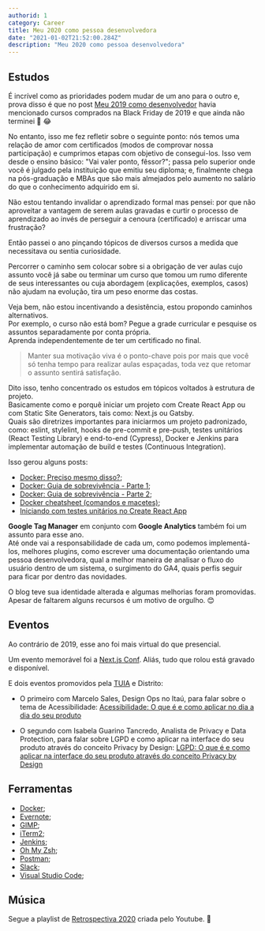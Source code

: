 ```yaml
---
authorid: 1
category: Career
title: Meu 2020 como pessoa desenvolvedora
date: "2021-01-02T21:52:00.284Z"
description: "Meu 2020 como pessoa desenvolvedora"
---
```



## Estudos

É incrível como as prioridades podem mudar de um ano para o outro e, prova disso é que no post [Meu 2019 como desenvolvedor](/meu-2019-como-desenvolvedor) havia mencionado cursos comprados na Black Friday de 2019 e que ainda não terminei 🤷 😂

No entanto, isso me fez refletir sobre o seguinte ponto: nós temos uma relação de amor com certificados (modos de comprovar nossa participação) e cumprimos etapas com objetivo de consegui-los. Isso vem desde o ensino básico: "Vai valer ponto, fêssor?"; passa pelo superior onde você é julgado pela instituição que emitiu seu diploma; e, finalmente chega na pós-graduação e MBAs que são mais almejados pelo aumento no salário do que o conhecimento adquirido em si.

Não estou tentando invalidar o aprendizado formal mas pensei: por que não aproveitar a vantagem de serem aulas gravadas e curtir o processo de aprendizado ao invés de perseguir a cenoura (certificado) e arriscar uma frustração?

Então passei o ano pinçando tópicos de diversos cursos a medida que necessitava ou sentia curiosidade.

Percorrer o caminho sem colocar sobre si a obrigação de ver aulas cujo assunto você já sabe ou terminar um curso que tomou um rumo diferente de seus interessantes ou cuja abordagem (explicações, exemplos, casos) não ajudam na evolução, tira um peso enorme das costas.

Veja bem, não estou incentivando a desistência, estou propondo caminhos alternativos.  
Por exemplo, o curso não está bom? Pegue a grade curricular e pesquise os assuntos separadamente por conta própria.  
Aprenda independentemente de ter um certificado no final.

> Manter sua motivação viva é o ponto-chave pois por mais que você só tenha tempo para realizar aulas espaçadas, toda vez que retomar o assunto sentirá satisfação.

Dito isso, tenho concentrado os estudos em tópicos voltados à estrutura de projeto.  
Basicamente como e porquê iniciar um projeto com Create React App ou com Static Site Generators, tais como: Next.js ou Gatsby.  
Quais são diretrizes importantes para iniciarmos um projeto padronizado, como: eslint, stylelint, hooks de pre-commit e pre-push, testes unitários (React Testing Library) e end-to-end (Cypress), Docker e Jenkins para implementar automação de build e testes (Continuous Integration).

<div class="fx-group">

Isso gerou alguns posts:
- [Docker: Preciso mesmo disso?](/docker-quando-utilizar);
- [Docker: Guia de sobrevivência - Parte 1](/docker-guia-de-sobrevivencia-parte-1);
- [Docker: Guia de sobrevivência - Parte 2](/docker-guia-de-sobrevivencia-parte-2);
- [Docker cheatsheet (comandos e macetes)](/docker-cheatsheet);
- [Iniciando com testes unitários no Create React App](/iniciando-testes-automatizados-create-react-app)
</div>

**Google Tag Manager** em conjunto com **Google Analytics** também foi um assunto para esse ano.  
Até onde vai a responsabilidade de cada um, como podemos implementá-los, melhores plugins, como escrever uma documentação orientando uma pessoa desenvolvedora, qual a melhor maneira de analisar o fluxo do usuário dentro de um sistema, o surgimento do GA4, quais perfis seguir para ficar por dentro das novidades.

O blog teve sua identidade alterada e algumas melhorias foram promovidas.  
Apesar de faltarem alguns recursos é um motivo de orgulho. 😊


## Eventos

Ao contrário de 2019, esse ano foi mais virtual do que presencial. 

Um evento memorável foi a [Next.js Conf](https://nextjs.org/2020/conf). Aliás, tudo que rolou está gravado e disponível.

E dois eventos promovidos pela [TUIA](https://www.tuia.me/) e Distrito:

- O primeiro com Marcelo Sales, Design Ops no Itaú, para falar sobre o tema de Acessibilidade: [Acessibilidade: O que é e como aplicar no dia a dia do seu produto](https://www.youtube.com/watch?v=rdze5G0aWRw&ab_channel=Distrito)

- O segundo com Isabela Guarino Tancredo, Analista de Privacy e Data Protection, para falar sobre LGPD e como aplicar na interface do seu produto através do conceito Privacy by Design: [LGPD: O que é e como aplicar na interface do seu produto através do conceito Privacy by Design](https://www.youtube.com/watch?v=JdaEc5Rkies&ab_channel=Distrito)

## Ferramentas

- [Docker](https://www.docker.com/);
- [Evernote](https://evernote.com/intl/pt-br);
- [GIMP](https://www.gimp.org/);
- [iTerm2](https://iterm2.com/);
- [Jenkins](https://www.jenkins.io/);
- [Oh My Zsh](https://ohmyz.sh/);
- [Postman](https://www.postman.com/);
- [Slack](https://slack.com/intl/pt-br/);
- [Visual Studio Code](https://code.visualstudio.com/);


## Música

Segue a playlist de [Retrospectiva 2020](https://music.youtube.com/playlist?list=PLKiaWPTvJZqEZ4Iihs3BCwtu0HY4WNemq) criada pelo Youtube. 🎵

